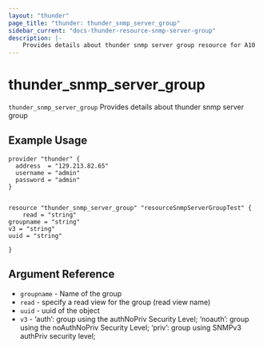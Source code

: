 ```yaml
---
layout: "thunder"
page_title: "thunder: thunder_snmp_server_group"
sidebar_current: "docs-thunder-resource-snmp-server-group"
description: |-
	Provides details about thunder snmp server group resource for A10
---
```


# thunder\_snmp\_server\_group

`thunder_snmp_server_group` Provides details about thunder snmp server group
## Example Usage


```hcl
provider "thunder" {
  address  = "129.213.82.65"
  username = "admin"
  password = "admin"
}


resource "thunder_snmp_server_group" "resourceSnmpServerGroupTest" {
	read = "string"
groupname = "string"
v3 = "string"
uuid = "string"
 
}

```

## Argument Reference

* `groupname` - Name of the group
* `read` - specify a read view for the group (read view name)
* `uuid` - uuid of the object
* `v3` - ‘auth’: group using the authNoPriv Security Level; ‘noauth’: group using the noAuthNoPriv Security Level; ‘priv’: group using SNMPv3 authPriv security level;

